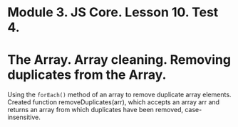 # Module 3. JS Core. Lesson 10. Test 4.

# The Array. Array cleaning. Removing duplicates from the Array.

Using the `forEach()` method of an array to remove duplicate array elements. Created function removeDuplicates(arr), which accepts an array arr and returns an array from which duplicates have been removed, case-insensitive.
